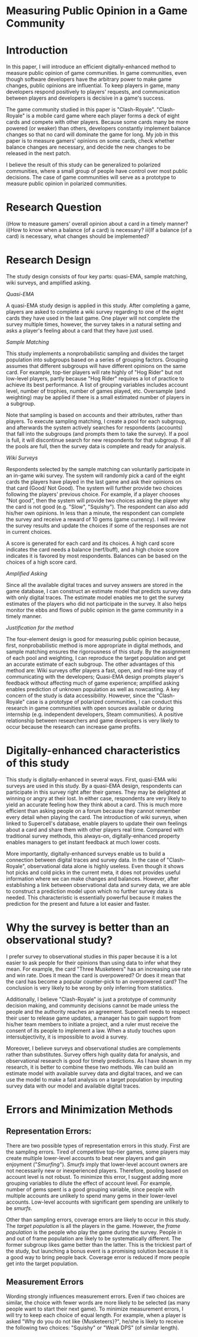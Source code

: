 Measuring Public Opinion in a Game Community
============================================

Introduction
============

In this paper, I will introduce an efficient digitally-enhanced method
to measure public opinion of game communities. In game communities, even
though software developers have the arbitrary power to make game
changes, public opinions are influential. To keep players in game, many
developers respond positively to players' requests, and communication
between players and developers is decisive in a game's success.

The game community studied in this paper is "Clash-Royale".
"Clash-Royale" is a mobile card game where each player forms a deck of
eight cards and compete with other players. Because some cards many be
more powered (or weaker) than others, developers constantly implement
balance changes so that no card will dominate the game for long. My job
in this paper is to measure gamers' opinions on some cards, check
whether balance changes are necessary, and decide the new changes to be
released in the next patch.

I believe the result of this study can be generalized to polarized
communities, where a small group of people have control over most public
decisions. The case of game communities will serve as a prototype to
measure public opinion in polarized communities.

Research Question
=================

i)How to measure gamers' overall opinion about a card in a timely
    manner?
ii)How to know when a balance (of a card) is necessary?
iii)If a balance (of a card) is necessary, what changes should be
    implemented?

Research Design
===============

The study design consists of four key parts: quasi-EMA, sample matching,
wiki surveys, and amplified asking.

*Quasi-EMA*

A quasi-EMA study design is applied in this study. After completing a
game, players are asked to complete a wiki survey regarding to one of
the eight cards they have used in the last game. One player will not
complete the survey multiple times, however, the survey takes in a
natural setting and asks a player's feeling about a card that they have
just used.

*Sample Matching*

This study implements a nonprobabilistic sampling and divides the target
population into subgroups based on a series of grouping factors.
Grouping assumes that different subgroups will have different opinions
on the same card. For example, top-tier players will rate highly of "Hog
Rider" but not low-level players, partly because "Hog Rider" requires a
lot of practice to achieve its best performance. A list of grouping
variables includes account level, number of trophies, number of games
played, etc. Oversample (and weighting) may be applied if there is a
small estimated number of players in a subgroup.

Note that sampling is based on accounts and their attributes, rather
than players. To execute sampling matching, I create a pool for each
subgroup, and afterwards the system actively searches for respondents
(accounts) that fall into the subgroups (and prompts them to take the
survey). If a pool is full, it will discontinue search for new
respondents for that subgroup. If all the pools are full, then the
survey data is complete and ready for analysis.

*Wiki Surveys*

Respondents selected by the sample matching can voluntarily participate
in an in-game wiki survey. The system will randomly pick a card of the
eight cards the players have played in the last game and ask their
opinions on that card (Good/ Not Good). The system will further provide
two choices following the players' previous choice. For example, if a
player chooses "Not good", then the system will provide two choices
asking the player why the card is not good (e.g. "Slow", "Squishy"). The
respondent can also add his/her own opinions. In less than a minute, the
respondent can complete the survey and receive a reward of 10 gems (game
currency). I will review the survey results and update the choices if
some of the responses are not in current choices.

A score is generated for each card and its choices. A high card score
indicates the card needs a balance (nerf/buff), and a high choice score
indicates it is favored by most respondents. Balances can be based on
the choices of a high score card.

*Amplified Asking*

Since all the available digital traces and survey answers are stored in
the game database, I can construct an estimate model that predicts
survey data with only digital traces. The estimate model enables me to
get the survey estimates of the players who did not participate in the
survey. It also helps monitor the ebbs and flows of public opinion in
the game community in a timely manner.

*Justification for the method*

The four-element design is good for measuring public opinion because,
first, nonprobabilistic method is more appropriate in digital methods,
and sample matching ensures the rigorousness of this study. By the
assignment of each pool and weighting, I can reproduce the target
population and get an accurate estimate of each subgroup. The other
advantages of this method are: Wiki surveys offer players a fast, open,
and real-time way of communicating with the developers; Quasi-EMA design
prompts player's feedback without affecting much of game experience;
amplified asking enables prediction of unknown population as well as
nowcasting. A key concern of the study is data accessibility. However,
since the "Clash-Royale" case is a prototype of polarized communities, I
can conduct this research in game communities with open sources
available or during internship (e.g. independent developers, Steam
communities). A positive relationship between researchers and game
developers is very likely to occur because the research can increase
game profits.

Digitally-enhanced characteristics of this study
================================================

This study is digitally-enhanced in several ways. First, quasi-EMA wiki
surveys are used in this study. By a quasi-EMA design, respondents can
participate in this survey right after their games. They may be
delighted at winning or angry at their lost. In either case, respondents
are very likely to yield an accurate feeling how they think about a
card. This is much more efficient than asking people on a forum because
they cannot remember every detail when playing the card. The
introduction of wiki surveys, when linked to Supercell's database,
enable players to update their own feelings about a card and share them
with other players real time. Compared with traditional survey methods,
this always-on, digitally-enhanced property enables managers to get
instant feedback at much lower costs.

More importantly, digitally-enhanced surveys enable us to build a
connection between digital traces and survey data. In the case of
"Clash-Royale", observational data alone is highly useless. Even though
it shows hot picks and cold picks in the current meta, it does not
provides useful information where we can make changes and balances.
However, after establishing a link between observational data and survey
data, we are able to construct a prediction model upon which no further
survey data is needed. This characteristic is essentially powerful
because it makes the prediction for the present and future a lot easier
and faster.

Why the survey is better than an observational study?
=====================================================

I prefer survey to observational studies in this paper because it is a
lot easier to ask people for their opinions than using data to infer
what they mean. For example, the card "Three Musketeers" has an
increasing use rate and win rate. Does it mean the card is overpowered?
Or does it mean that the card has become a popular counter-pick to an
overpowered card? The conclusion is very likely to be wrong by only
inferring from statistics.

Additionally, I believe "Clash-Royale" is just a prototype of community
decision making, and community decisions cannot be made unless the
people and the authority reaches an agreement. Supercell needs to
respect their user to release game updates, a manager has to gain
support from his/her team members to initiate a project, and a ruler
must receive the consent of its people to implement a law. When a study
touches upon intersubjectivity, it is impossible to avoid a survey.

Moreover, I believe surveys and observational studies are complements
rather than substitutes. Survey offers high quality data for analysis,
and observational research is good for timely predictions. As I have
shown in my research, it is better to combine these two methods. We can
build an estimate model with available survey data and digital traces,
and we can use the model to make a fast analysis on a target population
by imputing survey data with our model and available digital traces.

Errors and Minimization Methods
===============================

Representation Errors:
----------------------

There are two possible types of representation errors in this study.
First are the sampling errors. Tired of competitive top-tier games, some
players may create multiple lower-level accounts to beat new players and
gain enjoyment ("*Smurfing*"). *Smurfs* imply that lower-level account
owners are not necessarily new or inexperienced players. Therefore,
pooling based on account level is not robust. To minimize this error, I
suggest adding more grouping variables to dilute the effect of account
level. For example, number of gems spent is a good grouping variable,
since people with multiple accounts are unlikely to spend many gems in
their lower-level accounts. Low-level accounts with significant gem
spending are unlikely to be *smurfs*.

Other than sampling errors, coverage errors are likely to occur in this
study. The *target population* is all the players in the game. However,
the *frame population* is the people who play the game during the
survey. People in and out of frame population are likely to be
systematically different. The former subgroup likes game better than the
latter. This is the trickiest part of the study, but launching a bonus
event is a promising solution because it is a good way to bring people
back. Coverage error is reduced if more people get into the target
population.

Measurement Errors
------------------

Wording strongly influences measurement errors. Even if two choices are
similar, the choice with fewer words are more likely to be selected (as
many people want to start their next game). To minimize measurement
errors, I will try to keep each choice of equal length. For example,
when a player is asked "Why do you do not like {Musketeers}?", he/she is
likely to receive the following two choices: "Squishy" or "Weak DPS" (of
similar length).
